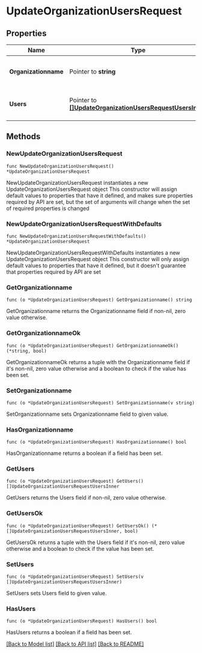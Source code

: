 # UpdateOrganizationUsersRequest

## Properties

Name | Type | Description | Notes
------------ | ------------- | ------------- | -------------
**Organizationname** | Pointer to **string** | The secondary organization name. | [optional] 
**Users** | Pointer to [**[]UpdateOrganizationUsersRequestUsersInner**](UpdateOrganizationUsersRequestUsersInner.md) | A list of users with their update actions. | [optional] 

## Methods

### NewUpdateOrganizationUsersRequest

`func NewUpdateOrganizationUsersRequest() *UpdateOrganizationUsersRequest`

NewUpdateOrganizationUsersRequest instantiates a new UpdateOrganizationUsersRequest object
This constructor will assign default values to properties that have it defined,
and makes sure properties required by API are set, but the set of arguments
will change when the set of required properties is changed

### NewUpdateOrganizationUsersRequestWithDefaults

`func NewUpdateOrganizationUsersRequestWithDefaults() *UpdateOrganizationUsersRequest`

NewUpdateOrganizationUsersRequestWithDefaults instantiates a new UpdateOrganizationUsersRequest object
This constructor will only assign default values to properties that have it defined,
but it doesn't guarantee that properties required by API are set

### GetOrganizationname

`func (o *UpdateOrganizationUsersRequest) GetOrganizationname() string`

GetOrganizationname returns the Organizationname field if non-nil, zero value otherwise.

### GetOrganizationnameOk

`func (o *UpdateOrganizationUsersRequest) GetOrganizationnameOk() (*string, bool)`

GetOrganizationnameOk returns a tuple with the Organizationname field if it's non-nil, zero value otherwise
and a boolean to check if the value has been set.

### SetOrganizationname

`func (o *UpdateOrganizationUsersRequest) SetOrganizationname(v string)`

SetOrganizationname sets Organizationname field to given value.

### HasOrganizationname

`func (o *UpdateOrganizationUsersRequest) HasOrganizationname() bool`

HasOrganizationname returns a boolean if a field has been set.

### GetUsers

`func (o *UpdateOrganizationUsersRequest) GetUsers() []UpdateOrganizationUsersRequestUsersInner`

GetUsers returns the Users field if non-nil, zero value otherwise.

### GetUsersOk

`func (o *UpdateOrganizationUsersRequest) GetUsersOk() (*[]UpdateOrganizationUsersRequestUsersInner, bool)`

GetUsersOk returns a tuple with the Users field if it's non-nil, zero value otherwise
and a boolean to check if the value has been set.

### SetUsers

`func (o *UpdateOrganizationUsersRequest) SetUsers(v []UpdateOrganizationUsersRequestUsersInner)`

SetUsers sets Users field to given value.

### HasUsers

`func (o *UpdateOrganizationUsersRequest) HasUsers() bool`

HasUsers returns a boolean if a field has been set.


[[Back to Model list]](../README.md#documentation-for-models) [[Back to API list]](../README.md#documentation-for-api-endpoints) [[Back to README]](../README.md)


